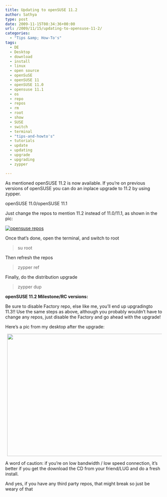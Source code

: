 ```yaml
---
title: Updating to openSUSE 11.2
author: Sathya
type: post
date: 2009-11-15T08:34:36+00:00
url: /2009/11/15/updating-to-opensuse-11-2/
categories:
  - "Tips &amp; How-To's"
tags:
  - DE
  - Desktop
  - download
  - install
  - linux
  - open source
  - openSuSE
  - openSUSE 11
  - openSUSE 11.0
  - opensuse 11.1
  - os
  - repo
  - repos
  - rm
  - root
  - show
  - SUSE
  - switch
  - terminal
  - "tips-and-howto's"
  - tutorials
  - update
  - updating
  - upgrade
  - upgrading
  - zypper

---
```

As mentioned openSUSE 11.2 is now available. If you&#8217;re on previous versions of openSUSE you can do an inplace upgrade to 11.2 by using zypper.

openSUSE 11.0/openSUSE 11.1

Just change the repos to mention 11.2 instead of 11.0/11.1, as shown in the pic:

<!--more-->

[<img class="aligncenter size-medium wp-image-796" title="opensuse repos" src="https://sathyasays.com/wp-content/uploads/2009/11/opensuse-repos-300x155.jpg" alt="opensuse repos"   srcset="https://sathyasays.com/wp-content/uploads/2009/11/opensuse-repos-300x155.jpg 300w, https://sathyasays.com/wp-content/uploads/2009/11/opensuse-repos.jpeg 1001w" sizes="(max-width: 300px) 100vw, 300px" />][1]

Once that&#8217;s done, open the terminal, and switch to root

> su root

Then refresh the repos

> zypper ref

Finally, do the distribution upgrade

> zypper dup

**openSUSE 11.2 Milestone/RC versions:**

Be sure to disable Factory repo, else like me, you&#8217;ll end up upgradingto 11.3!! Use the same steps as above, although you probably wouldn&#8217;t have to change any repos, just disable the Factory and go ahead with the upgrade!

Here&#8217;s a pic from my desktop after the upgrade:

<a id="aptureLink_48N5sHAeLS" style="margin: 0pt auto; padding: 0px 6px; text-align: center; display: block;" href="https://apture.s3.amazonaws.com/00000124f6f3ff797b1b4ed9007f000000000001.opensuse%20desky.jpeg"><img style="border: 0px none;" title="opensuse desky" src="https://apture.s3.amazonaws.com/00000124f6f3ff797b1b4ed9007f000000000001.opensuse%20desky.jpeg" alt="" width="622.96px" height="389.35px" /></a>

A word of caution: if you&#8217;re on low bandwidth / low speed connection, it&#8217;s better if you get the download the CD from your friend/LUG and do a fresh install.

And yes, if you have any third party repos, that might break so just be weary of that

 [1]: https://sathyasays.com/wp-content/uploads/2009/11/opensuse-repos.jpeg

